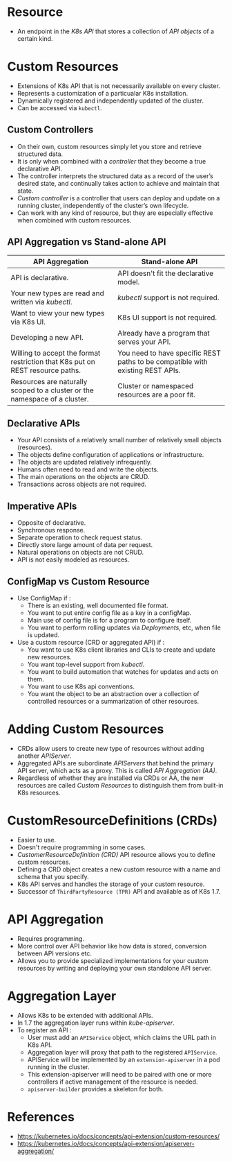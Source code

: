 # Resource
* An endpoint in the _K8s API_ that stores a collection of _API objects_ of a certain kind.
# Custom Resources
* Extensions of K8s API that is not necessarily available on every cluster.
* Represents a customization of a particualar K8s installation.
* Dynamically registered and independently updated of the cluster.
* Can be accessed via `kubectl`.
## Custom Controllers
* On their own, custom resources simply let you store and retrieve structured data.
* It is only when combined with a _controller_ that they become a true declarative API.
* The controller interprets the structured data as a record of the user’s desired state, and continually takes action to achieve and maintain that state.
* _Custom controller_ is a controller that users can deploy and update on a running cluster, independently of the cluster’s own lifecycle.
* Can work with any kind of resource, but they are especially effective when combined with custom resources.
## API Aggregation vs Stand-alone API
API Aggregation|Stand-alone API
---------------|---------------
API is declarative.|API doesn't fit the declarative model.
Your new types are read and written via _kubectl_.|_kubectl_ support is not required.
Want to view your new types via K8s UI.| K8s UI support is not required.
Developing a new API.|Already have a program that serves your API.
Willing to accept the format restriction that K8s put on REST resource paths.|You need to have specific REST paths to be compatible with existing REST APIs.
Resources are naturally scoped to a cluster or the namespace of a cluster.|Cluster or namespaced resources are a poor fit.
## Declarative APIs
* Your API consists of a relatively small number of relatively small objects (resources).
* The objects define configuration of applications or infrastructure.
* The objects are updated relatively infrequently.
* Humans often need to read and write the objects.
* The main operations on the objects are CRUD.
* Transactions across objects are not required.
## Imperative APIs
* Opposite of declarative.
* Synchronous response.
* Separate operation to check request status.
* Directly store large amount of data per request.
* Natural operations on objects are not CRUD.
* API is not easily modeled as resources.
## ConfigMap vs Custom Resource
* Use ConfigMap if :
	* There is an existing, well documented file format.
	* You want to put entire config file as a key in a configMap.
	* Main use of config file is for a program to configure itself.
	* You want to perform rolling updates via _Deployments_, etc, when file is updated.
* Use a custom resource (CRD or aggregated API) if :
	* You want to use K8s client libraries and CLIs to create and update new resources.
	* You want top-level support from _kubectl_.
	* You want to build automation that watches for updates and acts on them.
	* You want to use K8s api conventions.
	* You want the object to be an abstraction over a collection of controlled resources or a summarization of other resources.
# Adding Custom Resources
* CRDs allow users to create new type of resources without adding another _APIServer_.
* Aggregated APIs are subordinate _APIServers_ that behind the primary API server, which acts as a proxy. This is called _API Aggregation (AA)_.
* Regardless of whether they are installed via CRDs or AA, the new resources are called _Custom Resources_ to distinguish them from built-in K8s resources.
# CustomResourceDefinitions (CRDs)
* Easier to use.
* Doesn't require programming in some cases.
* _CustomerResourceDefinition (CRD)_ API resource allows you to define custom resources.
* Defining a CRD object creates a new custom resource with a name and schema that you specify.
* K8s API serves and handles the storage of your custom resource.
* Successor of `ThirdPartyResource (TPR)` API and available as of K8s 1.7.
# API Aggregation
* Requires programming.
* More control over API behavior like how data is stored, conversion between API versions etc.
* Allows you to provide specialized implementations for your custom resources by writing and deploying your own standalone API server.
# Aggregation Layer
* Allows K8s to be extended with additional APIs.
* In 1.7 the aggregation layer runs within _kube-apiserver_.
* To register an API :
	* User must add an `APIService` object, which claims the URL path in K8s API.
	* Aggregation layer will proxy that path to the registered `APIService`.
	* APIService will be implemented by an `extension-apiserver` in a pod running in the cluster.
	* This extension-apiserver will need to be paired with one or more controllers if active management of the resource is needed.
	* `apiserver-builder` provides a skeleton for both.
# References
* https://kubernetes.io/docs/concepts/api-extension/custom-resources/
* https://kubernetes.io/docs/concepts/api-extension/apiserver-aggregation/

